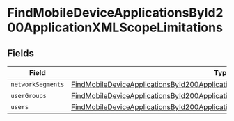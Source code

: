 # FindMobileDeviceApplicationsById200ApplicationXMLScopeLimitations


## Fields

| Field                                                                                                                                                                                             | Type                                                                                                                                                                                              | Required                                                                                                                                                                                          | Description                                                                                                                                                                                       |
| ------------------------------------------------------------------------------------------------------------------------------------------------------------------------------------------------- | ------------------------------------------------------------------------------------------------------------------------------------------------------------------------------------------------- | ------------------------------------------------------------------------------------------------------------------------------------------------------------------------------------------------- | ------------------------------------------------------------------------------------------------------------------------------------------------------------------------------------------------- |
| `networkSegments`                                                                                                                                                                                 | [FindMobileDeviceApplicationsById200ApplicationXMLScopeLimitationsNetworkSegments](../../models/operations/findmobiledeviceapplicationsbyid200applicationxmlscopelimitationsnetworksegments.md)[] | :heavy_minus_sign:                                                                                                                                                                                | N/A                                                                                                                                                                                               |
| `userGroups`                                                                                                                                                                                      | [FindMobileDeviceApplicationsById200ApplicationXMLScopeLimitationsUserGroups](../../models/operations/findmobiledeviceapplicationsbyid200applicationxmlscopelimitationsusergroups.md)[]           | :heavy_minus_sign:                                                                                                                                                                                | N/A                                                                                                                                                                                               |
| `users`                                                                                                                                                                                           | [FindMobileDeviceApplicationsById200ApplicationXMLScopeLimitationsUsers](../../models/operations/findmobiledeviceapplicationsbyid200applicationxmlscopelimitationsusers.md)[]                     | :heavy_minus_sign:                                                                                                                                                                                | N/A                                                                                                                                                                                               |